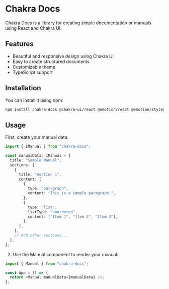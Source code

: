 # Chakra Docs

Chakra Docs is a library for creating simple documentation or manuals using React and Chakra UI.

## Features

- Beautiful and responsive design using Chakra UI
- Easy to create structured documents
- Customizable theme
- TypeScript support

## Installation

You can install it using npm:

```bash
npm install chakra-docs @chakra-ui/react @emotion/react @emotion/styled framer-motion
```

## Usage

First, create your manual data:

```typescript
import { IManual } from "chakra-docs";

const manualData: IManual = {
  title: "Sample Manual",
  sections: [
    {
      title: "Section 1",
      content: [
        {
          type: "paragraph",
          content: "This is a sample paragraph.",
        },
        {
          type: "list",
          listType: "unordered",
          content: ["Item 1", "Item 2", "Item 3"],
        },
      ],
    },
    // Add other sections...
  ],
};
```

2. Use the Manual component to render your manual:

```typescript
import { Manual } from "chakra-docs";

const App = () => {
  return <Manual manualData={manualData} />;
};
```
